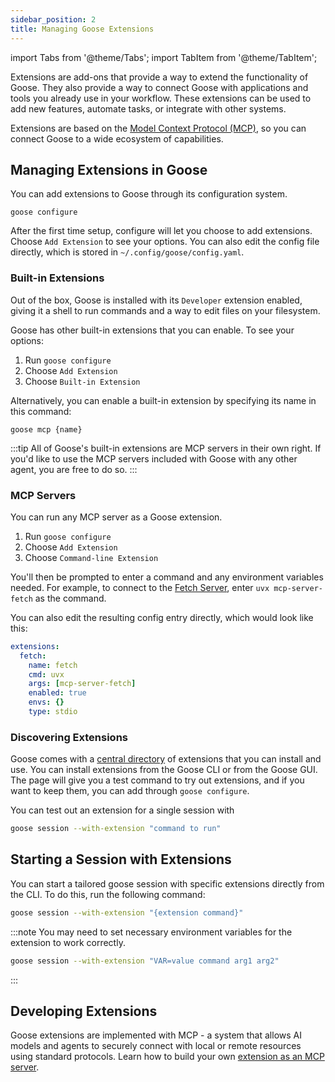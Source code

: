 ```yaml
---
sidebar_position: 2
title: Managing Goose Extensions
---
```


import Tabs from '@theme/Tabs';
import TabItem from '@theme/TabItem';

Extensions are add-ons that provide a way to extend the functionality of Goose. They also provide a way to connect Goose with applications and tools you already use in your workflow. These extensions can be used to add new features, automate tasks, or integrate with other systems. 

Extensions are based on the [Model Context Protocol (MCP)](https://github.com/modelcontextprotocol), so you can connect
Goose to a wide ecosystem of capabilities.

## Managing Extensions in Goose

You can add extensions to Goose through its configuration system. 

```
goose configure
```

After the first time setup, configure will let you choose to add extensions. Choose `Add Extension` to see your
options. You can also edit the config file directly, which is stored in `~/.config/goose/config.yaml`. 

### Built-in Extensions
Out of the box, Goose is installed with its `Developer` extension enabled, giving it a shell to run commands and a way to edit files
on your filesystem.

Goose has other built-in extensions that you can enable. To see your options:

1. Run `goose configure`
2. Choose `Add Extension`
3. Choose `Built-in Extension`

Alternatively, you can enable a built-in extension by specifying its name in this command:

```
goose mcp {name}
```

:::tip
All of Goose's built-in extensions are MCP servers in their own right. If you'd like
to use the MCP servers included with Goose with any other agent, you are free to do so.
:::

### MCP Servers

You can run any MCP server as a Goose extension. 

1. Run `goose configure`
2. Choose `Add Extension`
3. Choose `Command-line Extension`

You'll then be prompted to enter a command and any environment variables needed. For example, to connect to the [Fetch Server](https://github.com/modelcontextprotocol/servers/tree/main/src/fetch), enter `uvx mcp-server-fetch` as the command.

You can also edit the resulting config entry directly, which would look like this:

```yaml
extensions:
  fetch:
    name: fetch
    cmd: uvx
    args: [mcp-server-fetch]
    enabled: true
    envs: {}
    type: stdio
```


### Discovering Extensions

Goose comes with a [central directory](https://silver-disco-nvm6v4e.pages.github.io/) of extensions that you can install and use. You can install extensions from the Goose CLI or from the Goose GUI. The page will give you a test command to try out extensions, and if you want to keep them, you can add through `goose configure`. 

You can test out an extension for a single session with

```sh
goose session --with-extension "command to run"
```


## Starting a Session with Extensions

You can start a tailored goose session with specific extensions directly from the CLI. To do this, run the following command:

```bash
goose session --with-extension "{extension command}"
```

:::note
You may need to set necessary environment variables for the extension to work correctly.
```bash
goose session --with-extension "VAR=value command arg1 arg2"
```
:::

## Developing Extensions
Goose extensions are implemented with MCP - a system that allows AI models and agents to securely connect with local or remote resources using standard protocols. Learn how to build your own [extension as an MCP server](https://modelcontextprotocol.io/quickstart/server).
